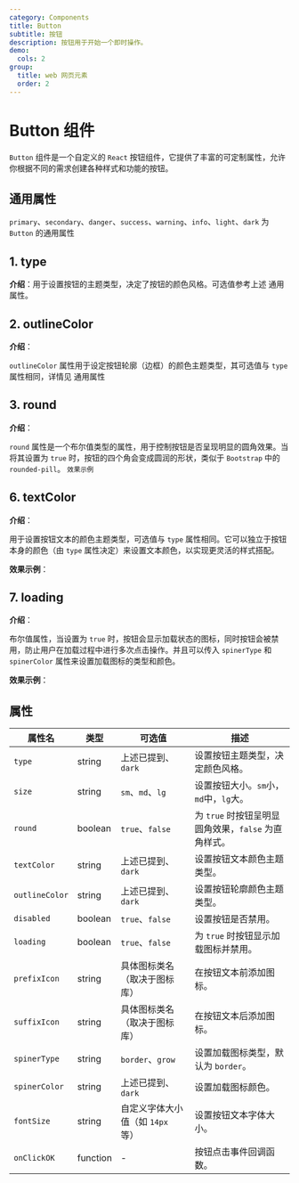 ```yaml
---
category: Components
title: Button
subtitle: 按钮
description: 按钮用于开始一个即时操作。
demo:
  cols: 2
group:
  title: web 网页元素
  order: 2
---
```


# Button 组件

`Button` 组件是一个自定义的 `React` 按钮组件，它提供了丰富的可定制属性，允许你根据不同的需求创建各种样式和功能的按钮。

## 通用属性

`primary`、`secondary`、`danger`、`success`、`warning`、`info`、`light`、`dark` 为 `Button` 的通用属性

## 1. type

**介绍**：用于设置按钮的主题类型，决定了按钮的颜色风格。可选值参考上述 通用属性。

## 2. outlineColor

**介绍**：

`outlineColor` 属性用于设定按钮轮廓（边框）的颜色主题类型，其可选值与 `type` 属性相同，详情见 通用属性

## 3. round

**介绍**：

`round` 属性是一个布尔值类型的属性，用于控制按钮是否呈现明显的圆角效果。当将其设置为 `true` 时，按钮的四个角会变成圆润的形状，类似于 `Bootstrap` 中的 `rounded-pill`。
<code src='./demo/round.tsx'>效果示例</code>

## 6. textColor

**介绍**：

用于设置按钮文本的颜色主题类型，可选值与 `type` 属性相同。它可以独立于按钮本身的颜色（由 `type` 属性决定）来设置文本颜色，以实现更灵活的样式搭配。

**效果示例**：

## 7. loading

**介绍**：

布尔值属性，当设置为 `true` 时，按钮会显示加载状态的图标，同时按钮会被禁用，防止用户在加载过程中进行多次点击操作。并且可以传入 `spinerType` 和 `spinerColor` 属性来设置加载图标的类型和颜色。

**效果示例**：

## 属性

| 属性名         | 类型     | 可选值                          | 描述                                                 |
| -------------- | -------- | ------------------------------- | ---------------------------------------------------- |
| `type`         | string   | 上述已提到、`dark`              | 设置按钮主题类型，决定颜色风格。                     |
| `size`         | string   | `sm`、`md`、`lg`                | 设置按钮大小。`sm`小，`md`中，`lg`大。               |
| `round`        | boolean  | `true`、`false`                 | 为 `true` 时按钮呈明显圆角效果，`false` 为直角样式。 |
| `textColor`    | string   | 上述已提到、`dark`              | 设置按钮文本颜色主题类型。                           |
| `outlineColor` | string   | 上述已提到、`dark`              | 设置按钮轮廓颜色主题类型。                           |
| `disabled`     | boolean  | `true`、`false`                 | 设置按钮是否禁用。                                   |
| `loading`      | boolean  | `true`、`false`                 | 为 `true` 时按钮显示加载图标并禁用。                 |
| `prefixIcon`   | string   | 具体图标类名（取决于图标库）    | 在按钮文本前添加图标。                               |
| `suffixIcon`   | string   | 具体图标类名（取决于图标库）    | 在按钮文本后添加图标。                               |
| `spinerType`   | string   | `border`、`grow`                | 设置加载图标类型，默认为 `border`。                  |
| `spinerColor`  | string   | 上述已提到、`dark`              | 设置加载图标颜色。                                   |
| `fontSize`     | string   | 自定义字体大小值（如 `14px`等） | 设置按钮文本字体大小。                               |
| `onClickOK`    | function | -                               | 按钮点击事件回调函数。                               |
